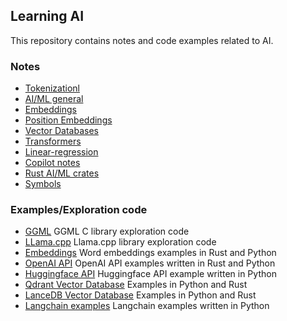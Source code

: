 ## Learning AI
This repository contains notes and code examples related to AI.

### Notes

* [Tokenizationl](./notes/tokenization/README.md)
* [AI/ML general](./notes/background.md)
* [Embeddings](./notes/embeddings.md)
* [Position Embeddings](./notes/position-embeddings)
* [Vector Databases](./notes/vector-databases.md)
* [Transformers](./notes/transformers.md)
* [Linear-regression](./notes/linear-regression.md)
* [Copilot notes](./notes/copilot.md)
* [Rust AI/ML crates](./notes/rust.md)
* [Symbols](./notes/symbols.md)

### Examples/Exploration code

* [GGML](./fundamentals/ggml) GGML C library exploration code
* [LLama.cpp](fundamentals/llama.cpp) Llama.cpp library exploration code
* [Embeddings](./embeddings) Word embeddings examples in Rust and Python
* [OpenAI API](./openai) OpenAI API examples written in Rust and Python
* [Huggingface API](./hugging-face/python) Huggingface API example written in Python
* [Qdrant Vector Database](./vector-databases/qdrant) Examples in Python and Rust
* [LanceDB Vector Database](./vector-databases/lancedb) Examples in Python and Rust
* [Langchain examples](./langchain) Langchain examples written in Python

